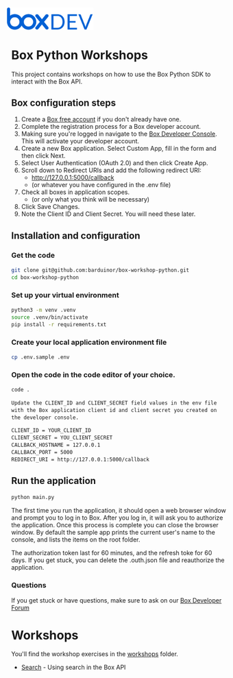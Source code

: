 <img src="images/box-dev-logo.png" 
alt= “box-dev-logo” 
style="margin-left:-10px;"
width=40%;>


# Box Python Workshops
This project contains workshops on how to use the Box Python SDK to interact with the Box API.


## Box configuration steps

1. Create a [Box free account](https://www.box.com/pricing/individual) if you don't already have one.
2. Complete the registration process for a Box developer account.
3. Making sure you're logged in navigate to the [Box Developer Console](https://app.box.com/developers/console). This will activate your developer account.
4. Create a new Box application. Select Custom App, fill in the form and then click Next.
5. Select User Authentication (OAuth 2.0) and then click Create App.
6. Scroll down to Redirect URIs and add the following redirect URI:
    - http://127.0.0.1:5000/callback
    - (or whatever you have configured in the .env file)
7. Check all boxes in application scopes.
    - (or only what you think will be necessary)
8. Click Save Changes.
9. Note the Client ID and Client Secret. You will need these later.

## Installation and configuration

### Get the code
```bash
git clone git@github.com:barduinor/box-workshop-python.git
cd box-workshop-python
```

### Set up your virtual environment
```bash
python3 -m venv .venv
source .venv/bin/activate
pip install -r requirements.txt
```

### Create your local application environment file
```bash
cp .env.sample .env
```

### Open the code in the code editor of your choice.
```
code .
```

`Update the CLIENT_ID and CLIENT_SECRET field values in the env file with the Box application client id and client secret you created on the developer console.`
```bash
CLIENT_ID = YOUR_CLIENT_ID
CLIENT_SECRET = YOU_CLIENT_SECRET
CALLBACK_HOSTNAME = 127.0.0.1
CALLBACK_PORT = 5000
REDIRECT_URI = http://127.0.0.1:5000/callback
```

## Run the application 


```bash
python main.py
```

The first time you run the application, it should open a web browser window and prompt you to log in to Box. 
After you log in, it will ask you to authorize the application.
Once this process is complete you can close the browser window.
By default the sample app prints the current user's name to the console, and lists the items on the root folder.

The authorization token last for 60 minutes, and the refresh toke for 60 days.
If you get stuck, you can delete the .outh.json file and reauthorize the application.

### Questions
If you get stuck or have questions, make sure to ask on our [Box Developer Forum](https://support.box.com/hc/en-us/community/topics/360001932973-Platform-and-Developer-Forum)

# Workshops
You'll find the workshop exercises in the [workshops](workshops) folder.
* [Search](workshops/search/search.md) - Using search in the Box API
